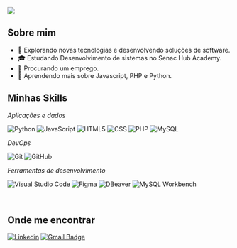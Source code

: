 ![](https://komarev.com/ghpvc/?username=yonnnxr&color=006bed)

## Sobre mim

- 🤔 Explorando novas tecnologias e desenvolvendo soluções de software.
- 🎓 Estudando Desenvolvimento de sistemas no Senac Hub Academy.
- 💼 Procurando um emprego.
- 🌱 Aprendendo mais sobre Javascript, PHP e Python.

## Minhas Skills

*Aplicações e dados*

![Python](https://img.shields.io/badge/Python-14354C?style=for-the-badge&logo=python&logoColor=white)
![JavaScript](https://img.shields.io/badge/JavaScript-F7DF1E?style=for-the-badge&logo=javascript&logoColor=black)
![HTML5](https://img.shields.io/badge/HTML-239120?style=for-the-badge&logo=html5&logoColor=white)
![CSS](https://img.shields.io/badge/CSS-239120?&style=for-the-badge&logo=css3&logoColor=white)
![PHP](https://img.shields.io/badge/PHP-777BB4?style=for-the-badge&logo=php&logoColor=white)
![MySQL](https://img.shields.io/badge/MySQL-4479A1?style=for-the-badge&logo=mysql&logoColor=white)


*DevOps*

![Git](https://img.shields.io/badge/-Git-333333?style=flat&logo=git)
![GitHub](https://img.shields.io/badge/-GitHub-333333?style=flat&logo=github)

*Ferramentas de desenvolvimento*

![Visual Studio Code](https://img.shields.io/badge/-Visual%20Studio%20Code-333333?style=flat&logo=visual-studio-code&logoColor=007ACC)
![Figma](https://img.shields.io/badge/-Figma-333333?style=flat&logo=figma&logoColor=007ACC)
![DBeaver](https://img.shields.io/badge/DBeaver-333333?style=flat&logo=dbeaver&logoColor=white)
![MySQL Workbench](https://img.shields.io/badge/MySQL_Workbench-333333?style=flat&logo=mysql&logoColor=white)


<br/>

## Onde me encontrar
[![Linkedin](https://img.shields.io/badge/-José_Otávio-blue?style=flat-square&logo=Linkedin&logoColor=white&link=https://www.linkedin.com/in/joseotaviodayrots/)](https://www.linkedin.com/in/joseotaviodayrots/)
[![Gmail Badge](https://img.shields.io/badge/-joseotavioalves321@gmail.com-006bed?style=flat-square&logo=Gmail&logoColor=white&link=mailto:joseotavioalves321@gmail.com)](mailto:joseotavioalves321@gmail.com)
<!--
**OtavioDayrots/OtavioDayrots** is a ✨ _special_ ✨ repository because its `README.md` (this file) appears on your GitHub profile.

Here are some ideas to get you started:

- 🔭 I’m currently working on ...
- 🌱 I’m currently learning ...
- 👯 I’m looking to collaborate on ...
- 🤔 I’m looking for help with ...
- 💬 Ask me about ...
- 📫 How to reach me: ...
- 😄 Pronouns: ...
- ⚡ Fun fact: ...
-->
